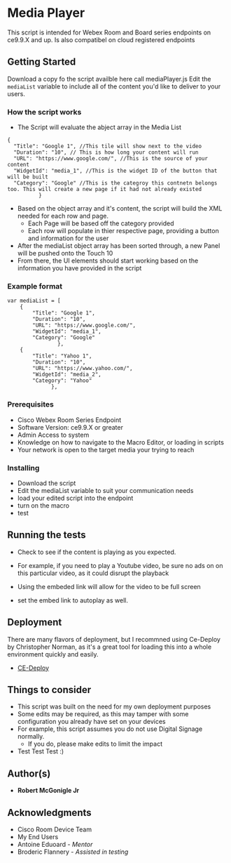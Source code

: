 # Media Player

This script is intended for Webex Room and Board series endpoints on ce9.9.X and up. Is also compatibel on cloud registered endpoints

## Getting Started

Download a copy fo the script availble here call mediaPlayer.js
Edit the ```mediaList``` variable to include all of the content you'd like to deliver to your users.

### How the script works

* The Script will evaluate the abject array in the Media List
```
{
  "Title": "Google 1", //This tile will show next to the video
  "Duration": "10", // This is how long your content will run
  "URL": "https://www.google.com/", //This is the source of your content
  "WidgetId": "media_1", //This is the widget ID of the button that will be built
  "Category": "Google" //This is the categroy this contnetn belongs too. This will create a new page if it had not already existed
          }
```
* Based on the object array and it's content, the script will build the XML needed for each row and page.
  * Each Page will be based off the category provided
  * Each row will populate in thier respective page, providing a button and information for the user
* After the mediaList object array has been sorted through, a new Panel will be pushed onto the Touch 10
* From there, the UI elements should start working based on the information you have provided in the script

### Example format

```
var mediaList = [
    {
        "Title": "Google 1",
        "Duration": "10",
        "URL": "https://www.google.com/",
        "WidgetId": "media_1",
        "Category": "Google"
                },
    {
        "Title": "Yahoo 1",
        "Duration": "10",
        "URL": "https://www.yahoo.com/",
        "WidgetId": "media_2",
        "Category": "Yahoo"
              },

```

### Prerequisites

* Cisco Webex Room Series Endpoint
* Software Version: ce9.9.X or greater
* Admin Access to system
* Knowledge on how to navigate to the Macro Editor, or loading in scripts
* Your network is open to the target media your trying to reach

### Installing

* Download the script
* Edit the mediaList variable to suit your communication needs
* load your edited script into the endpoint
* turn on the macro 
* test

## Running the tests

* Check to see if the content is playing as you expected.

* For example, if you need to play a Youtube video, be sure no ads on on this particular video, as it could disrupt the playback
* Using the embeded link will allow for the video to be full screen
* set the embed link to autoplay as well.

## Deployment

There are many flavors of deployment, but I recommned using Ce-Deploy by Christopher Norman, as it's a great tool for loading this into a whole environment quickly and easily.

* [CE-Deploy](https://github.com/voipnorm/CE-Deploy)

## Things to consider
* This script was built on the need for my own deployment purposes
* Some edits may be required, as this may tamper with some configuration you already have set on your devices
* For example, this script assumes you do not use Digital Signage normally.
  * If you do, please make edits to limit the impact
* Test Test Test :)

## Author(s)

* **Robert McGonigle Jr**

## Acknowledgments

* Cisco Room Device Team
* My End Users
* Antoine Eduoard - *Mentor*
* Broderic Flannery - *Assisted in testing*
